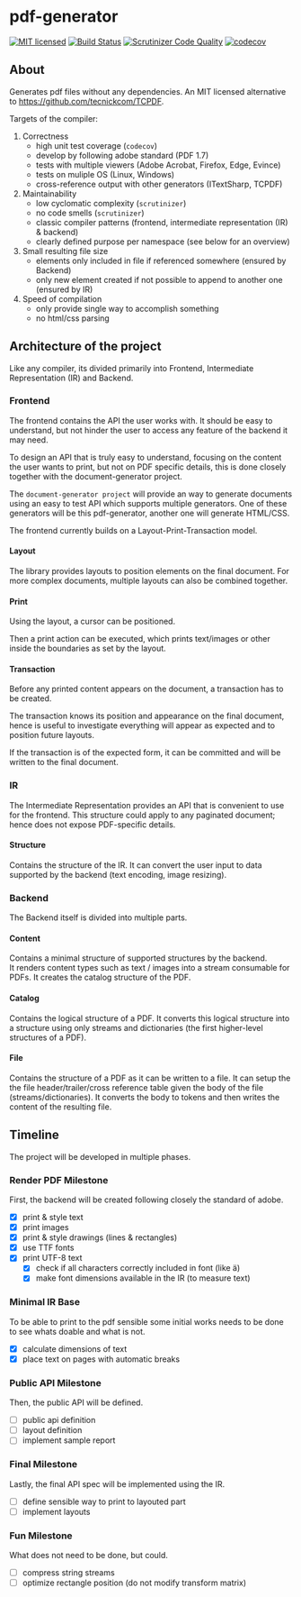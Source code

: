 # pdf-generator
[![MIT licensed](https://img.shields.io/badge/license-MIT-blue.svg)](./LICENSE) 
[![Build Status](https://travis-ci.com/famoser/pdf-generator.svg?branch=master)](https://travis-ci.com/famoser/pdf-generator)
[![Scrutinizer Code Quality](https://scrutinizer-ci.com/g/famoser/pdf-generator/badges/quality-score.png?b=master)](https://scrutinizer-ci.com/g/famoser/pdf-generator/?branch=master)
[![codecov](https://codecov.io/gh/famoser/pdf-generator/branch/master/graph/badge.svg)](https://codecov.io/gh/famoser/pdf-generator) 


## About
Generates pdf files without any dependencies. An MIT licensed alternative to https://github.com/tecnickcom/TCPDF.

Targets of the compiler:
1. Correctness
    - high unit test coverage (`codecov`)
    - develop by following adobe standard (PDF 1.7)
    - tests with multiple viewers (Adobe Acrobat, Firefox, Edge, Evince)
    - tests on muliple OS (Linux, Windows)
    - cross-reference output with other generators (ITextSharp, TCPDF)
2. Maintainability
    - low cyclomatic complexity (`scrutinizer`)
    - no code smells (`scrutinizer`)
    - classic compiler patterns (frontend, intermediate representation (IR) & backend)
    - clearly defined purpose per namespace (see below for an overview)
3. Small resulting file size
    - elements only included in file if referenced somewhere (ensured by Backend)
    - only new element created if not possible to append to another one (ensured by IR)
4. Speed of compilation
    - only provide single way to accomplish something 
    - no html/css parsing

## Architecture of the project

Like any compiler, its divided primarily into Frontend, Intermediate Representation (IR) and Backend.

### Frontend
The frontend contains the API the user works with. It should be easy to understand, 
but not hinder the user to access any feature of the backend it may need.

To design an API that is truly easy to understand, 
focusing on the content the user wants to print, but not on PDF specific details,
this is done closely together with the document-generator project.

The `document-generator project` will provide an way to generate documents
using an easy to test API which supports multiple generators.
One of these generators will be this pdf-generator, another one will generate HTML/CSS.

The frontend currently builds on a Layout-Print-Transaction model.

#### Layout
The library provides layouts to position elements on the final document.
For more complex documents, multiple layouts can also be combined together.

#### Print
Using the layout, a cursor can be positioned.

Then a print action can be executed, which prints text/images or other inside the boundaries as set by the layout.

#### Transaction
Before any printed content appears on the document, a transaction has to be created.

The transaction knows its position and appearance on the final document, 
hence is useful to investigate everything will appear as expected and to position future layouts.

If the transaction is of the expected form, it can be committed and will be written to the final document.

### IR
The Intermediate Representation provides an API that is convenient to use for the frontend.
This structure could apply to any paginated document; hence does not expose PDF-specific details.

#### Structure
Contains the structure of the IR.
It can convert the user input to data supported by the backend (text encoding, image resizing).

### Backend
The Backend itself is divided into multiple parts.

#### Content
Contains a minimal structure of supported structures by the backend.  
It renders content types such as text / images into a stream consumable for PDFs.
It creates the catalog structure of the PDF.

#### Catalog
Contains the logical structure of a PDF.
It converts this logical structure into a structure using only streams and dictionaries (the first higher-level structures of a PDF).

#### File
Contains the structure of a PDF as it can be written to a file.
It can setup the the file header/trailer/cross reference table given the body of the file (streams/dictionaries).
It converts the body to tokens and then writes the content of the resulting file.

## Timeline

The project will be developed in multiple phases. 

### Render PDF Milestone
First, the backend will be created following closely the standard of adobe.

- [x] print & style text
- [x] print images
- [x] print & style drawings (lines & rectangles)
- [x] use TTF fonts
- [x] print UTF-8 text
    - [x] check if all characters correctly included in font (like ä)
    - [x] make font dimensions available in the IR (to measure text)

### Minimal IR Base
To be able to print to the pdf sensible some initial works needs to be done to see whats doable and what is not.

- [x] calculate dimensions of text
- [x] place text on pages with automatic breaks

### Public API Milestone
Then, the public API will be defined.

- [ ] public api definition
- [ ] layout definition
- [ ] implement sample report

### Final Milestone
Lastly, the final API spec will be implemented using the IR.

- [ ] define sensible way to print to layouted part
- [ ] implement layouts

### Fun Milestone
What does not need to be done, but could.

- [ ] compress string streams
- [ ] optimize rectangle position (do not modify transform matrix)
